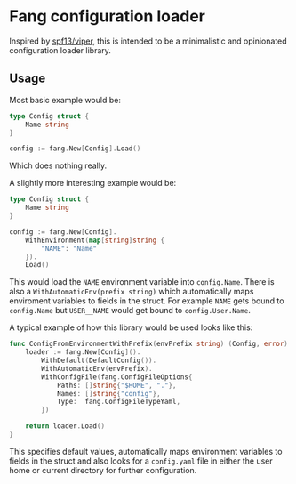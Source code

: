 # Fang configuration loader
Inspired by [spf13/viper](https://github.com/spf13/viper), this is intended
to be a minimalistic and opinionated configuration loader library.

## Usage
Most basic example would be:
```go
type Config struct {
	Name string
}

config := fang.New[Config].Load()
```

Which does nothing really.

A slightly more interesting example would be:
```go
type Config struct {
	Name string
}

config := fang.New[Config].
	WithEnvironment(map[string]string {
		"NAME": "Name"
    }).
	Load()
```

This would load the `NAME` environment variable into `config.Name`. There is 
also a `WithAutomaticEnv(prefix string)` which automatically maps enviroment
variables to fields in the struct. For example `NAME` gets bound to `config.Name`
but `USER__NAME` would get bound to `config.User.Name`.

A typical example of how this library would be used looks like this:
```go
func ConfigFromEnvironmentWithPrefix(envPrefix string) (Config, error) {
	loader := fang.New[Config]().
		WithDefault(DefaultConfig()).
		WithAutomaticEnv(envPrefix).
		WithConfigFile(fang.ConfigFileOptions{
			Paths: []string{"$HOME", "."},
			Names: []string{"config"},
			Type:  fang.ConfigFileTypeYaml,
		})

	return loader.Load()
}
```

This specifies default values, automatically maps environment variables to fields 
in the struct and also looks for a `config.yaml` file in either the user home or 
current directory for further configuration.
 